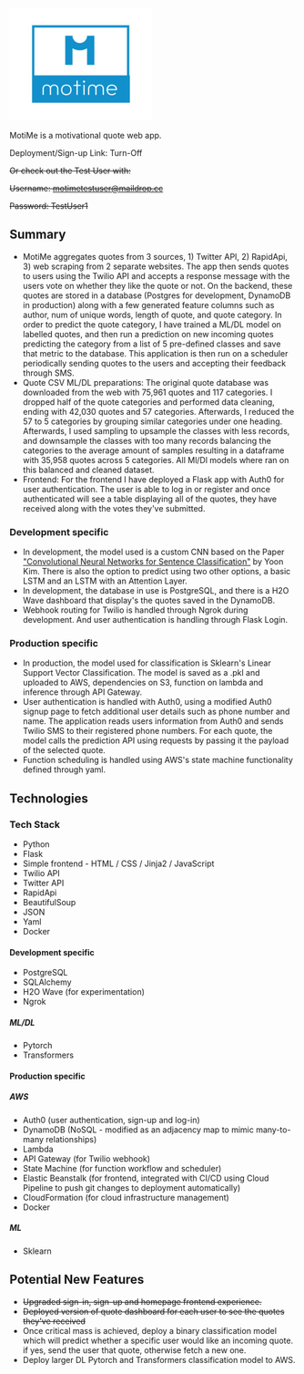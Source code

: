 ![MotiMe App](data/assets/moti_me_logo.jpg)

MotiMe is a motivational quote web app.

Deployment/Sign-up Link: Turn-Off

~~Or check out the Test User with:~~

~~Username: motimetestuser@maildrop.cc~~

~~Password: TestUser1~~

## Summary

- MotiMe aggregates quotes from 3 sources, 1) Twitter API, 2) RapidApi, 3) web scraping from 2 separate websites. The app then sends quotes to users using the Twilio API and accepts a response message with the users vote on whether they like the quote or not. On the backend, these quotes are stored in a database (Postgres for development, DynamoDB in production) along with a few generated feature columns such as author, num of unique words, length of quote, and quote category. In order to predict the quote category, I have trained a ML/DL model on labelled quotes, and then run a prediction on new incoming quotes predicting the category from a list of 5 pre-defined classes and save that metric to the database. This application is then run on a scheduler periodically sending quotes to the users and accepting their feedback through SMS.
- Quote CSV ML/DL preparations: The original quote database was downloaded from the web with 75,961 quotes and 117 categories. I dropped half of the quote categories and performed data cleaning, ending with 42,030 quotes and 57 categories. Afterwards, I reduced the 57 to 5 categories by grouping similar categories under one heading. Afterwards, I used sampling to upsample the classes with less records, and downsample the classes with too many records balancing the categories to the average amount of samples resulting in a dataframe with 35,958 quotes across 5 categories. All Ml/Dl models where ran on this balanced and cleaned dataset.
- Frontend: For the frontend I have deployed a Flask app with Auth0 for user authentication. The user is able to log in or register and once authenticated will see a table displaying all of the quotes, they have received along with the votes they've submitted.

### Development specific  

- In development, the model used is a custom CNN based on the Paper ["Convolutional Neural Networks for Sentence Classification"](https://arxiv.org/abs/1408.5882) by Yoon Kim. There is also the option to predict using two other options, a basic LSTM and an LSTM with an Attention Layer.
- In development, the database in use is PostgreSQL, and there is a H2O Wave dashboard that display's the quotes saved in the DynamoDB.
- Webhook routing for Twilio is handled through Ngrok during development. And user authentication is handling through Flask Login.  

### Production specific

- In production, the model used for classification is Sklearn's Linear Support Vector Classification. The model is saved as a .pkl and uploaded to AWS, dependencies on S3, function on lambda and inference through API Gateway.
- User authentication is handled with Auth0, using a modified Auth0 signup page to fetch additional user details such as phone number and name. The application reads users information from Auth0 and sends Twilio SMS to their registered phone numbers. For each quote, the model calls the prediction API using requests by passing it the payload of the selected quote.
- Function scheduling is handled using AWS's state machine functionality defined through yaml.

## Technologies

### Tech Stack

- Python
- Flask
- Simple frontend - HTML / CSS / Jinja2 / JavaScript
- Twilio API
- Twitter API
- RapidApi
- BeautifulSoup
- JSON
- Yaml
- Docker

#### Development specific
- PostgreSQL
- SQLAlchemy
- H2O Wave (for experimentation)
- Ngrok

##### ML/DL
- Pytorch
- Transformers

#### Production specific

##### AWS

- Auth0 (user authentication, sign-up and log-in)
- DynamoDB (NoSQL - modified as an adjacency map to mimic many-to-many relationships)
- Lambda
- API Gateway (for Twilio webhook)
- State Machine (for function workflow and scheduler)
- Elastic Beanstalk (for frontend, integrated with CI/CD using Cloud Pipeline to push git changes to deployment automatically)
- CloudFormation (for cloud infrastructure management)
- Docker

##### ML

- Sklearn

## Potential New Features

- ~~Upgraded sign-in, sign-up and homepage frontend experience.~~
- ~~Deployed version of quote dashboard for each user to see the quotes they've received~~
- Once critical mass is achieved, deploy a binary classification model which will predict whether a specific user would like an incoming quote. if yes, send the user that quote, otherwise fetch a new one.
- Deploy larger DL Pytorch and Transformers classification model to AWS.
